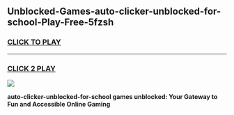 
## Unblocked-Games-auto-clicker-unblocked-for-school-Play-Free-5fzsh
<h3>
<a href="https://premium76.site?title=auto-clicker-unblocked-for-school&ref=10A">CLICK TO PLAY</a></h3>
<hr>

<h3>
<a href="https://premium76.site?title=auto-clicker-unblocked-for-school&ref=10A">CLICK 2 PLAY</a>
  
</h3>

<a href="https://premium76.site?title=auto-clicker-unblocked-for-school&ref=10A"><img src="https://clearcache.store/games.png"></a>


**auto-clicker-unblocked-for-school games unblocked: Your Gateway to Fun and Accessible Online Gaming**
